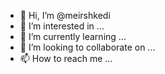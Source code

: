 - 👋 Hi, I’m @meirshkedi
- 👀 I’m interested in ...
- 🌱 I’m currently learning ...
- 💞️ I’m looking to collaborate on ...
- 📫 How to reach me ...

<!---
meirshkedi/meirshkedi is a ✨ special ✨ repository because its `README.md` (this file) appears on your GitHub profile.
You can click the Preview link to take a look at your changes.
--->
